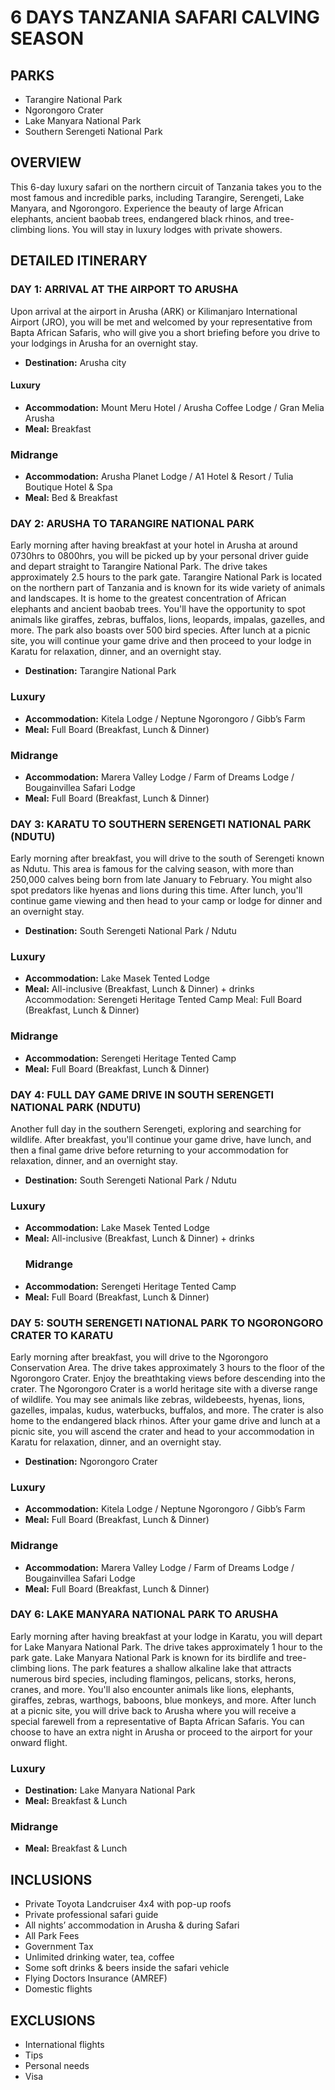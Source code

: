 <script lang="ts">
import AccommodationToggle from '../AccommodationToggle.svelte';

const accommodationOptions = [
  { label: 'Luxury', index: 0, for: 'luxury' },
	{ label: 'Midrange', index: 1, for: 'midrange' },
];

</script>

# 6 DAYS TANZANIA SAFARI CALVING SEASON

<AccommodationToggle promotions={accommodationOptions}/>

## PARKS

- Tarangire National Park
- Ngorongoro Crater
- Lake Manyara National Park
- Southern Serengeti National Park

## OVERVIEW

This 6-day luxury safari on the northern circuit of Tanzania takes you to the most famous and incredible parks, including Tarangire, Serengeti, Lake Manyara, and Ngorongoro. Experience the beauty of large African elephants, ancient baobab trees, endangered black rhinos, and tree-climbing lions. You will stay in luxury lodges with private showers.

## DETAILED ITINERARY

### DAY 1: ARRIVAL AT THE AIRPORT TO ARUSHA

Upon arrival at the airport in Arusha (ARK) or Kilimanjaro International Airport (JRO), you will be met and welcomed by your representative from Bapta African Safaris, who will give you a short briefing before you drive to your lodgings in Arusha for an overnight stay.


- **Destination:** Arusha city
#### Luxury

- **Accommodation:** Mount Meru Hotel / Arusha Coffee Lodge / Gran Melia Arusha
- **Meal:** Breakfast
### Midrange
- **Accommodation:** Arusha Planet Lodge / A1 Hotel & Resort / Tulia Boutique Hotel & Spa
- **Meal:** Bed & Breakfast

### DAY 2: ARUSHA TO TARANGIRE NATIONAL PARK

Early morning after having breakfast at your hotel in Arusha at around 0730hrs to 0800hrs, you will be picked up by your personal driver guide and depart straight to Tarangire National Park. The drive takes approximately 2.5 hours to the park gate. Tarangire National Park is located on the northern part of Tanzania and is known for its wide variety of animals and landscapes. It is home to the greatest concentration of African elephants and ancient baobab trees. You'll have the opportunity to spot animals like giraffes, zebras, buffalos, lions, leopards, impalas, gazelles, and more. The park also boasts over 500 bird species. After lunch at a picnic site, you will continue your game drive and then proceed to your lodge in Karatu for relaxation, dinner, and an overnight stay.


- **Destination:** Tarangire National Park
### Luxury
- **Accommodation:** Kitela Lodge / Neptune Ngorongoro / Gibb’s Farm
- **Meal:** Full Board (Breakfast, Lunch & Dinner)
### Midrange
- **Accommodation:** Marera Valley Lodge / Farm of Dreams Lodge / Bougainvillea Safari Lodge
- **Meal:** Full Board (Breakfast, Lunch & Dinner)

### DAY 3: KARATU TO SOUTHERN SERENGETI NATIONAL PARK (NDUTU)

Early morning after breakfast, you will drive to the south of Serengeti known as Ndutu. This area is famous for the calving season, with more than 250,000 calves being born from late January to February. You might also spot predators like hyenas and lions during this time. After lunch, you'll continue game viewing and then head to your camp or lodge for dinner and an overnight stay.

- **Destination:** South Serengeti National Park / Ndutu
### Luxury
- **Accommodation:** Lake Masek Tented Lodge
- **Meal:** All-inclusive (Breakfast, Lunch & Dinner) + drinks
  Accommodation: Serengeti Heritage Tented Camp
  Meal: Full Board (Breakfast, Lunch & Dinner)
### Midrange
- **Accommodation:** Serengeti Heritage Tented Camp
- **Meal:** Full Board (Breakfast, Lunch & Dinner)
### DAY 4: FULL DAY GAME DRIVE IN SOUTH SERENGETI NATIONAL PARK (NDUTU)

Another full day in the southern Serengeti, exploring and searching for wildlife. After breakfast, you'll continue your game drive, have lunch, and then a final game drive before returning to your accommodation for relaxation, dinner, and an overnight stay.

- **Destination:** South Serengeti National Park / Ndutu
### Luxury
- **Accommodation:** Lake Masek Tented Lodge
- **Meal:** All-inclusive (Breakfast, Lunch & Dinner) + drinks
  ### Midrange
- **Accommodation:** Serengeti Heritage Tented Camp
- **Meal:** Full Board (Breakfast, Lunch & Dinner)

### DAY 5: SOUTH SERENGETI NATIONAL PARK TO NGORONGORO CRATER TO KARATU

Early morning after breakfast, you will drive to the Ngorongoro Conservation Area. The drive takes approximately 3 hours to the floor of the Ngorongoro Crater. Enjoy the breathtaking views before descending into the crater. The Ngorongoro Crater is a world heritage site with a diverse range of wildlife. You may see animals like zebras, wildebeests, hyenas, lions, gazelles, impalas, kudus, waterbucks, buffalos, and more. The crater is also home to the endangered black rhinos. After your game drive and lunch at a picnic site, you will ascend the crater and head to your accommodation in Karatu for relaxation, dinner, and an overnight stay.

- **Destination:** Ngorongoro Crater
### Luxury
- **Accommodation:** Kitela Lodge / Neptune Ngorongoro / Gibb’s Farm
- **Meal:** Full Board (Breakfast, Lunch & Dinner)
### Midrange
- **Accommodation:** Marera Valley Lodge / Farm of Dreams Lodge / Bougainvillea Safari Lodge
- **Meal:** Full Board (Breakfast, Lunch & Dinner)

### DAY 6: LAKE MANYARA NATIONAL PARK TO ARUSHA

Early morning after having breakfast at your lodge in Karatu, you will depart for Lake Manyara National Park. The drive takes approximately 1 hour to the park gate. Lake Manyara National Park is known for its birdlife and tree-climbing lions. The park features a shallow alkaline lake that attracts numerous bird species, including flamingos, pelicans, storks, herons, cranes, and more. You'll also encounter animals like lions, elephants, giraffes, zebras, warthogs, baboons, blue monkeys, and more. After lunch at a picnic site, you will drive back to Arusha where you will receive a special farewell from a representative of Bapta African Safaris. You can choose to have an extra night in Arusha or proceed to the airport for your onward flight.

### Luxury
- **Destination:** Lake Manyara National Park
- **Meal:** Breakfast & Lunch
### Midrange
- **Meal:** Breakfast & Lunch

## INCLUSIONS

- Private Toyota Landcruiser 4x4 with pop-up roofs
- Private professional safari guide
- All nights’ accommodation in Arusha & during Safari
- All Park Fees
- Government Tax
- Unlimited drinking water, tea, coffee
- Some soft drinks & beers inside the safari vehicle
- Flying Doctors Insurance (AMREF)
- Domestic flights

## EXCLUSIONS

- International flights
- Tips
- Personal needs
- Visa
